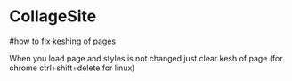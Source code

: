 # CollageSite

#how to fix keshing of pages

When you load page and styles is not changed just clear kesh of page (for chrome ctrl+shift+delete for linux)